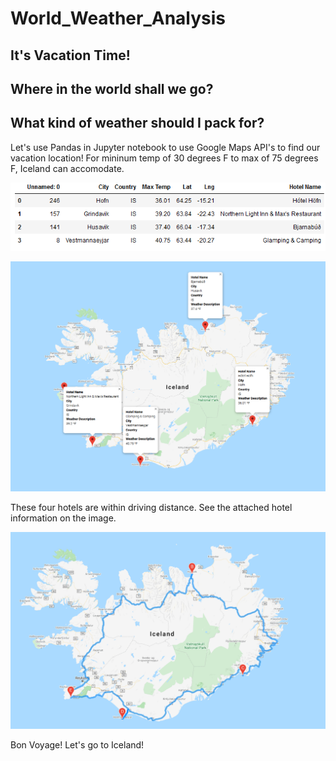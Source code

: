 # World_Weather_Analysis

## It's Vacation Time!

## Where in the world shall we go?

## What kind of weather should I pack for?


Let's use Pandas in Jupyter notebook to use Google Maps API's to find our vacation location!
For mininum temp of 30 degrees F to max of 75 degrees F, Iceland can accomodate.

![FourHotelsChart](/Vacation_Itinerary/FourHotelsChart.PNG)

![WeatherPy_travel_map_markers](/Vacation_Itinerary/WeatherPy_travel_map_markers.png)

These four hotels are within driving distance. See the attached hotel information on the image.

![WeatherPy_travel_map](/Vacation_Itinerary/WeatherPy_travel_map.png)

Bon Voyage! Let's go to Iceland!
